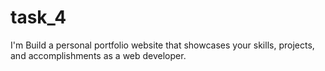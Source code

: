 # task_4
I'm Build a personal portfolio website that showcases your skills, projects, and accomplishments as a web developer.
